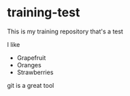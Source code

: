 # training-test
This is my training repository that's a test

I like

- Grapefruit
- Oranges
- Strawberries

git is a great tool